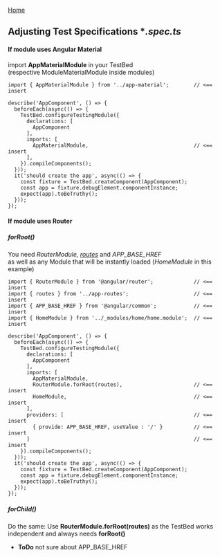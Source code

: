 [Home](../README.md)
## Adjusting Test Specifications **.spec.ts*

#### If module uses Angular Material
import **AppMaterialModule** in your TestBed<br>
(respective ModuleMaterialModule inside modules) 

    import { AppMaterialModule } from '../app-material';        // <== insert

    describe('AppComponent', () => {
      beforeEach(async(() => {
        TestBed.configureTestingModule({
          declarations: [
            AppComponent
          ],
          imports: [
            AppMaterialModule,                                  // <== insert
          ],
        }).compileComponents();
      }));
      it('should create the app', async(() => {
        const fixture = TestBed.createComponent(AppComponent);
        const app = fixture.debugElement.componentInstance;
        expect(app).toBeTruthy();
      }));
    });
 #### If module uses Router
 ##### forRoot()
 You need *RouterModule, [routes](./app-routes.md)* and *APP_BASE_HREF*<br>
 as well as any Module that will be instantly loaded (*HomeModule* in this example)  
  
    
    import { RouterModule } from '@angular/router';             // <== insert
    import { routes } from '../app-routes';                     // <== insert
    import { APP_BASE_HREF } from '@angular/common';            // <== insert
    import { HomeModule } from '../_modules/home/home.module';  // <== insert
        
    describe('AppComponent', () => {
      beforeEach(async(() => {
        TestBed.configureTestingModule({
          declarations: [
            AppComponent
          ],
          imports: [
            AppMaterialModule,
            RouterModule.forRoot(routes),                       // <== insert
            HomeModule,                                         // <== insert
          ],
          providers: [                                          // <== insert
            { provide: APP_BASE_HREF, useValue : '/' }          // <== insert
          ]                                                     // <== insert    
        }).compileComponents();
      }));
      it('should create the app', async(() => {
        const fixture = TestBed.createComponent(AppComponent);
        const app = fixture.debugElement.componentInstance;
        expect(app).toBeTruthy();
      }));
    });
##### forChild() 
Do the same: Use **RouterModule.forRoot(routes)** as the TestBed works independent 
and always needs **forRoot()**
* **ToDo** not sure about APP_BASE_HREF